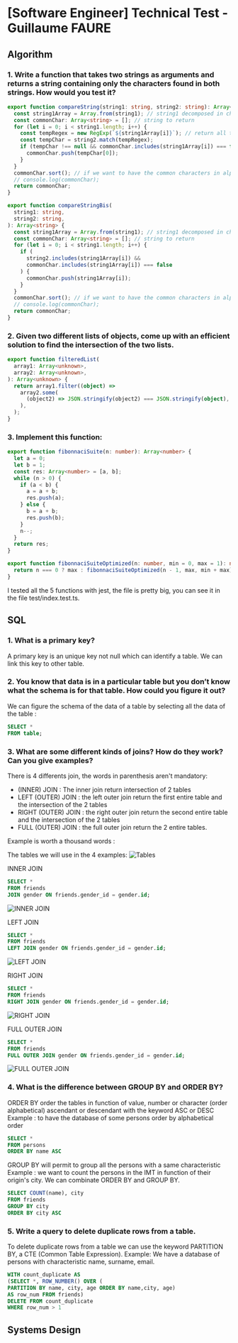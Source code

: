 # [Software Engineer] Technical Test -  Guillaume FAURE
## Algorithm
### 1. Write a function that takes two strings as arguments and returns a string containing only the characters found in both strings. How would you test it?
```ts
export function compareString(string1: string, string2: string): Array<string> {
  const string1Array = Array.from(string1); // string1 decomposed in characters
  const commonChar: Array<string> = []; // string to return
  for (let i = 0; i < string1.length; i++) {
    const tempRegex = new RegExp(`${string1Array[i]}`); // return all the character, we could have add another regex comparison if we wanted just the letter
    const tempChar = string2.match(tempRegex);
    if (tempChar !== null && commonChar.includes(string1Array[i]) === false) {
      commonChar.push(tempChar[0]);
    }
  }
  commonChar.sort(); // if we want to have the common characters in alphabetical order
  // console.log(commonChar);
  return commonChar;
}

export function compareStringBis(
  string1: string,
  string2: string,
): Array<string> {
  const string1Array = Array.from(string1); // string1 decomposed in characters
  const commonChar: Array<string> = []; // string to return
  for (let i = 0; i < string1.length; i++) {
    if (
      string2.includes(string1Array[i]) &&
      commonChar.includes(string1Array[i]) === false
    ) {
      commonChar.push(string1Array[i]);
    }
  }
  commonChar.sort(); // if we want to have the common characters in alphabetical order
  // console.log(commonChar);
  return commonChar;
}
```
### 2. Given two different lists of objects, come up with an efficient solution to find the intersection of the two lists.
```ts
export function filteredList(
  array1: Array<unknown>,
  array2: Array<unknown>,
): Array<unknown> {
  return array1.filter((object) =>
    array2.some(
      (object2) => JSON.stringify(object2) === JSON.stringify(object),
    ),
  );
}
```
### 3. Implement this function:
```ts
export function fibonnaciSuite(n: number): Array<number> {
  let a = 0;
  let b = 1;
  const res: Array<number> = [a, b];
  while (n > 0) {
    if (a < b) {
      a = a + b;
      res.push(a);
    } else {
      b = a + b;
      res.push(b);
    }
    n--;
  }
  return res;
}

export function fibonnaciSuiteOptimized(n: number, min = 0, max = 1): number {
  return n === 0 ? max : fibonnaciSuiteOptimized(n - 1, max, min + max);
}
```
I tested all the 5 functions with jest, the file is pretty big, you can see it in the file test/index.test.ts.

## SQL
### 1. What is a primary key?
A primary key is an unique key not null which can identify a table.
We can link this key to other table.
### 2. You know that data is in a particular table but you don’t know what the schema is for that table. How could you figure it out?
We can figure the schema of the data of a table by selecting all the data of the table :
```sql
SELECT *
FROM table;
```
### 3. What are some different kinds of joins? How do they work? Can you give examples?
There is 4 differents join, the words in parenthesis aren't mandatory:
- (INNER) JOIN : The inner join return intersection of 2 tables
- LEFT (OUTER) JOIN : the left outer join return the first entire table and the intersection of the 2 tables
- RIGHT (OUTER) JOIN : the right outer join return the second entire table and the intersection of the 2 tables
- FULL (OUTER) JOIN : the full outer join return the 2 entire tables.

Example is worth a thousand words :

The tables we will use in the 4 examples:
![Tables](https://user-images.githubusercontent.com/75898072/156549021-74db25bb-68e5-41d7-84d6-fb9d175003f7.png)

INNER JOIN
```sql
SELECT *
FROM friends
JOIN gender ON friends.gender_id = gender.id;
```
![INNER JOIN](https://user-images.githubusercontent.com/75898072/156549025-0bc8bf94-71e1-4af2-a922-6f4c528228cc.png)

LEFT JOIN
```sql
SELECT *
FROM friends
LEFT JOIN gender ON friends.gender_id = gender.id;
```
![LEFT JOIN](https://user-images.githubusercontent.com/75898072/156549027-d2503452-5fe2-4c34-9465-ddcac4560795.png)

RIGHT JOIN
```sql
SELECT *
FROM friends
RIGHT JOIN gender ON friends.gender_id = gender.id;
```
![RIGHT JOIN](https://user-images.githubusercontent.com/75898072/156549029-2c6944c5-9e61-48ff-87fb-5e3235c88df0.png)

FULL OUTER JOIN
```sql
SELECT *
FROM friends
FULL OUTER JOIN gender ON friends.gender_id = gender.id;
```
![FULL OUTER JOIN](https://user-images.githubusercontent.com/75898072/156549032-08b7ec9b-0a52-48ad-91e1-149460e43a58.png)

### 4. What is the difference between GROUP BY and ORDER BY?
ORDER BY order the tables in function of value, number or character (order alphabetical) ascendant or descendant with the keyword ASC or DESC
Example : to have the database of some persons order by alphabetical order
```sql
SELECT * 
FROM persons
ORDER BY name ASC
```
GROUP BY will permit to group all the persons with a same characteristic
Example : we want to count the persons in the IMT in function of their origin's city.
We can combinate ORDER BY and GROUP BY.
```sql
SELECT COUNT(name), city
FROM friends
GROUP BY city
ORDER BY city ASC
```
### 5. Write a query to delete duplicate rows from a table.
To delete duplicate rows from a table we can use the keyword PARTITION BY, a CTE (Common Table Expression).
Example: We have a database of persons with characteristic name, surname, email.
```sql
WITH count_duplicate AS
(SELECT *, ROW_NUMBER() OVER (
PARTITION BY name, city, age ORDER BY name,city, age) 
AS row_num FROM friends) 
DELETE FROM count_duplicate
WHERE row_num > 1
```

## Systems Design

